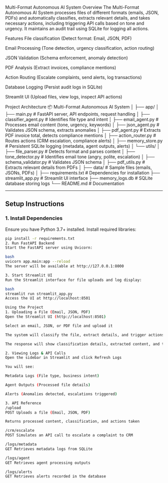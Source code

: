 Multi-Format Autonomous AI System
Overview
The Multi-Format Autonomous AI System processes files of different formats (emails, JSON, PDFs) and automatically classifies, extracts relevant details, and takes necessary actions, including triggering API calls based on tone and urgency. It maintains an audit trail using SQLite for logging all actions.

Features
File classification (Detect format: Email, JSON, PDF)

Email Processing (Tone detection, urgency classification, action routing)

JSON Validation (Schema enforcement, anomaly detection)

PDF Analysis (Extract invoices, compliance mentions)

Action Routing (Escalate complaints, send alerts, log transactions)

Database Logging (Persist audit logs in SQLite)

Streamlit UI (Upload files, view logs, inspect API actions)

Project Architecture
📦 Multi-Format Autonomous AI System
│
├── app/
│   ├── main.py               # FastAPI server, API endpoints, request handling
│   ├── classifier_agent.py   # Identifies file type and intent
│   ├── email_agent.py        # Processes email content (tone, urgency, keywords)
│   ├── json_agent.py         # Validates JSON schema, extracts anomalies
│   ├── pdf_agent.py          # Extracts PDF invoice total, detects compliance mentions
│   ├── action_router.py      # Routes actions (CRM escalation, compliance alerts)
│   ├── memory_store.py       # Persistent SQLite logging (metadata, agent outputs, alerts)
│   └── utils/
│       ├── file_parser.py    # Detects format and parses content
│       ├── tone_detector.py  # Identifies email tone (angry, polite, escalation)
│       ├── schema_validator.py  # Validates JSON schema
│       ├── pdf_utils.py      # Extracts relevant details from PDFs
│
├── data/                     # Sample files (emails, JSONs, PDFs)
│
├── requirements.txt          # Dependencies for installation
├── streamlit_app.py          # Streamlit UI interface
├── memory_logs.db            # SQLite database storing logs
└── README.md                 # Documentation

---

## Setup Instructions

### 1. Install Dependencies
Ensure you have Python 3.7+ installed. Install required libraries:
```bash
pip install -r requirements.txt
2. Run FastAPI Backend
Start the FastAPI server using Uvicorn:

bash
uvicorn app.main:app --reload
The server will be available at http://127.0.0.1:8000

3. Start Streamlit UI
Run the Streamlit interface for file uploads and log display:

bash
streamlit run streamlit_app.py
Access the UI at http://localhost:8501

Using the Project
1. Uploading a File (Email, JSON, PDF)
Open the Streamlit UI (http://localhost:8501)

Select an email, JSON, or PDF file and upload it

The system will classify the file, extract details, and trigger actions if required

The response will show classification details, extracted content, and triggered API calls

2. Viewing Logs & API Calls
Open the sidebar in Streamlit and click Refresh Logs

You will see:

Metadata Logs (File type, business intent)

Agent Outputs (Processed file details)

Alerts (Anomalies detected, escalations triggered)

3. API Reference
/upload
POST Uploads a file (Email, JSON, PDF)

Returns processed content, classification, and actions taken

/crm/escalate
POST Simulates an API call to escalate a complaint to CRM

/logs/metadata
GET Retrieves metadata logs from SQLite

/logs/agent
GET Retrieves agent processing outputs

/logs/alerts
GET Retrieves alerts recorded in the database
